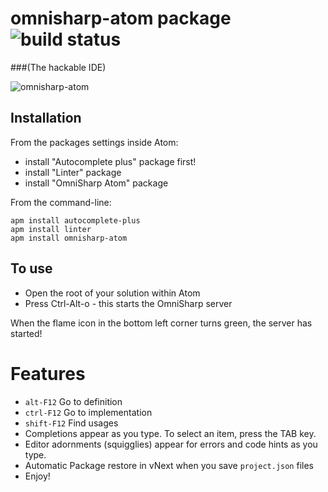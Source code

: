 # omnisharp-atom package ![build status](https://travis-ci.org/OmniSharp/omnisharp-atom.svg)
###(The hackable IDE)

![omnisharp-atom](https://github.com/Omnisharp/omnisharp-atom/raw/master/omnisharp-atom.gif)

## Installation

From the packages settings inside Atom:

* install "Autocomplete plus" package first!
* install "Linter" package
* install "OmniSharp Atom" package

From the command-line:

```
apm install autocomplete-plus
apm install linter
apm install omnisharp-atom
```

## To use

- Open the root of your solution within Atom
- Press Ctrl-Alt-o - this starts the OmniSharp server

When the flame icon in the bottom left corner turns green, the server has started!

# Features

- `alt-F12` Go to definition
- `ctrl-F12` Go to implementation
- `shift-F12` Find usages
- Completions appear as you type. To select an item, press the TAB key.
- Editor adornments (squigglies) appear for errors and code hints as you type.
- Automatic Package restore in vNext when you save `project.json` files
- Enjoy!
